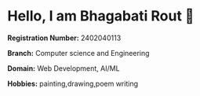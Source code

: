 # Hello, I am **Bhagabati Rout** 👋

**Registration Number:** 2402040113

**Branch:** Computer science and Engineering

**Domain:** Web Development, AI/ML 

**Hobbies:** painting,drawing,poem writing